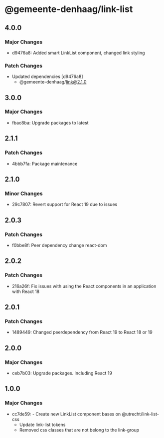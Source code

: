 # @gemeente-denhaag/link-list

## 4.0.0

### Major Changes

- d9476a8: Added smart LinkList component, changed link styling

### Patch Changes

- Updated dependencies [d9476a8]
  - @gemeente-denhaag/link@2.1.0

## 3.0.0

### Major Changes

- fbac8ba: Upgrade packages to latest

## 2.1.1

### Patch Changes

- 4bbb7fa: Package maintenance

## 2.1.0

### Minor Changes

- 29c7807: Revert support for React 19 due to issues

## 2.0.3

### Patch Changes

- f0bbe8f: Peer dependency change react-dom

## 2.0.2

### Patch Changes

- 216a26f: Fix issues with using the React components in an application with React 18

## 2.0.1

### Patch Changes

- 1489449: Changed peerdependency from React 19 to React 18 or 19

## 2.0.0

### Major Changes

- ceb7b03: Upgrade packages. Including React 19

## 1.0.0

### Major Changes

- cc7de59: - Create new LinkList component bases on @utrecht/link-list-css
  - Update link-list tokens
  - Removed css classes that are not belong to the link-group
